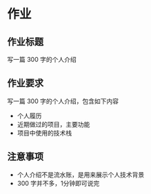 # 作业

## 作业标题

写一篇 300 字的个人介绍

## 作业要求

写一篇 300 字的个人介绍，包含如下内容

- 个人履历
- 近期做过的项目，主要功能
- 项目中使用的技术栈

## 注意事项

- 个人介绍不是流水账，是用来展示个人技术背景
- 300 字并不多，1分钟即可说完
